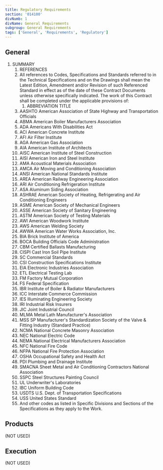 ```yaml
---
title: Regulatory Requirements
section: '014100'
divNumb: 1
divName: General Requirements
subgroup: General Requirements
tags: ['General', 'Requirements', 'Regulatory']
---
```



## General

1. SUMMARY
   1. REFERENCES
   1. All references to Codes, Specifications and Standards referred to in the Technical Specifications and on the Drawings shall mean the Latest Edition, Amendment and/or Revision of such Referenced Standard in effect as of the date of these Contract Documents unless otherwise specifically indicated. The work of this Contract shall be completed under the applicable provisions of:
      1. ABBREVIATION TITLE
   1. AASHTO American Association of State Highway and Transportation Officials
   1. ABMA American Boiler Manufacturers Association
   1. ADA Americans With Disabilities Act
   1. ACI American Concrete Institute
   1. AFI Air Filter Institute
   1. AGA American Gas Association
   1. AIA American Institute of Architects
   1. AISC American Institute of Steel Construction
   1. AISI American Iron and Steel Institute
   1. AMA Acoustical Materials Association
   1. AMCA Air Moving and Conditioning Association
   1. ANSI American National Standards Institute
   1. AREA American Railway Engineering Association
   1. ARI Air Conditioning Refrigeration Institute
   1. ASA Aluminum Siding Association
   1. ASHRAE American Society of Heating, Refrigerating and Air Conditioning Engineers
   1. ASME American Society of Mechanical Engineers
   1. ASSE American Society of Sanitary Engineering
   1. ASTM American Society of Testing Materials
   1. AWI American Woodwork Institute
   1. AWS American Welding Society
   1. AWWA American Water Works Association, Inc.
   1. BIA Brick Institute of America
   1. BOCA Building Officials Code Administration
   1. CBM Certified Ballasts Manufacturing
   1. CISPI Cast Iron Soil Pipe Institute
   1. SC Commercial Standards
   1. CSI Construction Specifications Institute
   1. EIA Electronic Industries Association
   1. ETL Electrical Testing Lab
   1. FM Factory Mutual Corporation
   1. FS Federal Specification
   1. IBR Institute of Boiler & Radiator Manufacturers
   1. ICC Interstate Commerce Commission
   1. IES Illuminating Engineering Society
   1. IRI Industrial Risk Insurers
   1. JIC Joint Industrial Council
   1. MLMA Metal Lath Manufacturer's Association
   1. MSS SP Manufacturer's Standardization Society of the Valve & Fitting Industry (Standard Practice)
   1. NCMA National Concrete Masonry Association
   1. NEC National Electric Code
   1. NEMA National Electrical Manufacturers Association
   1. NFC National Fire Code
   1. NFPA National Fire Protection Association
   1. OSHA Occupational Safety and Health Act
   1. PDI Plumbing and Drainage Institute
   1. SMACNA Sheet Metal and Air Conditioning Contractors National Association
   1. SSPC Steel Structures Painting Council
   1. UL Underwriter's Laboratories
   1. IBC Uniform Building Code
   1. USDTS U.S. Dept. of Transportation Specifications
   1. USS United States Standard
   1. And other codes as listed in Specific Divisions and Sections of the Specifications as they apply to the Work.

## Products
 (NOT USED)

## Execution
 (NOT USED)

